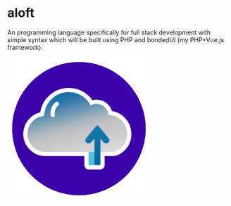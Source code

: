 # aloft

An programming language specifically for full stack development with simple syntax which will be built using PHP and bondedUI (my PHP+Vue.js framework).

![icon](https://github.com/exopacket/aloft/blob/main/aloft-icon-sm.png.png)
